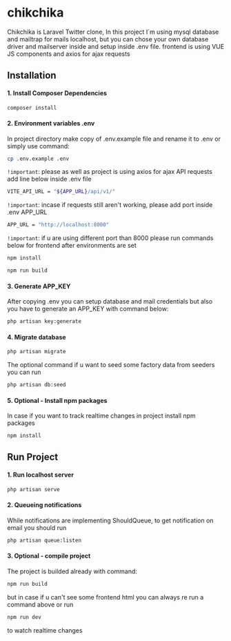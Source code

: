 # chikchika

Chikchika is Laravel Twitter clone, In this project I`m using mysql database and mailtrap for mails localhost, but you can chose your own database driver and mailserver inside and setup inside .env file.
frontend is using VUE JS components and axios for ajax requests

## Installation

#### 1. Install Composer Dependencies

```bash
composer install
```

#### 2. Environment variables .env

In project directory make copy of .env.example file and rename it to .env
or simply use command:

```bash
cp .env.example .env
```
``!important``: please as well as project is using axios for ajax API requests
add line below inside .env file

```bash
VITE_API_URL = "${APP_URL}/api/v1/"
```

``!important``: incase if requests still aren't working, please add port inside .env APP_URL
```bash
APP_URL = "http://localhost:8000"
```

``!important``: if u are using different port than 8000 please run commands below for frontend after environments are set

```bash
npm install
```

```bash
npm run build
```


#### 3. Generate APP_KEY

After copying .env you can setup database and mail credentials but also you have to generate an APP_KEY with command below:

```bash
php artisan key:generate
```

#### 4. Migrate database

```bash
php artisan migrate
```

The optional command if u want to seed some factory data from seeders you can run 
```bash
php artisan db:seed
```

#### 5. Optional - Install npm packages

In case if you want to track realtime changes in project install npm packages

```bash
npm install
```

## Run Project

#### 1. Run localhost server

```bash
php artisan serve
```

#### 2. Queueing notifications

While notifications are implementing ShouldQueue, to get notification on email you should run

```bash
php artisan queue:listen
```

#### 3. Optional - compile project

The project is builded already with command:

```bash
npm run build
```

but in case if u can't see some frontend html you can always re run a command above or run

```bash
npm run dev
```

to watch realtime changes